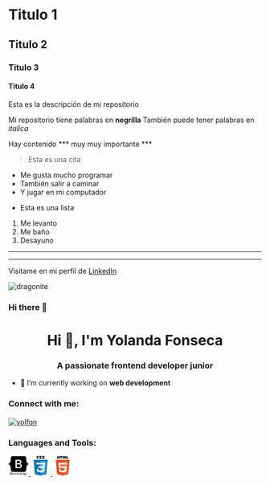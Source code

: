 # Titulo 1
## Titulo 2
### Titulo 3 
#### Titulo 4

Esta es la descripción de mi repositorio

Mi repositorio tiene palabras en **negrilla**
También puede tener palabras en *italica*

Hay contenido *** muy muy importante ***

> Esta es una cita
- Me gusta mucho programar
- También salir a caminar
- Y jugar en mi computador

+ Esta es una lista

1. Me levanto
2. Me baño
3. Desayuno

---
***

Visitame en mi perfil de [LinkedIn](https://ca.search.yahoo.com/search?fr=mcafee&type=E211CA714G0&p=linkedin+login)

![dragonite](https://i5.walmartimages.com/asr/3ef43f96-6609-4c1e-8788-91c9fd36bffd.ea1873822db4e7f8ba9c27b313f87e28.png)

### Hi there 👋

<h1 align="center">Hi 👋, I'm Yolanda Fonseca</h1>
<h3 align="center">A passionate frontend developer junior</h3>

- 🔭 I’m currently working on **web development**

<h3 align="left">Connect with me:</h3>
<p align="left">
<a href="https://fb.com/yolfon" target="blank"><img align="center" src="https://raw.githubusercontent.com/rahuldkjain/github-profile-readme-generator/master/src/images/icons/Social/facebook.svg" alt="yolfon" height="30" width="40" /></a>
</p>

<h3 align="left">Languages and Tools:</h3>
<p align="left"> <a href="https://getbootstrap.com" target="_blank" rel="noreferrer"> <img src="https://raw.githubusercontent.com/devicons/devicon/master/icons/bootstrap/bootstrap-plain-wordmark.svg" alt="bootstrap" width="40" height="40"/> </a> <a href="https://www.w3schools.com/css/" target="_blank" rel="noreferrer"> <img src="https://raw.githubusercontent.com/devicons/devicon/master/icons/css3/css3-original-wordmark.svg" alt="css3" width="40" height="40"/> </a> <a href="https://www.w3.org/html/" target="_blank" rel="noreferrer"> <img src="https://raw.githubusercontent.com/devicons/devicon/master/icons/html5/html5-original-wordmark.svg" alt="html5" width="40" height="40"/> </a> </p>
